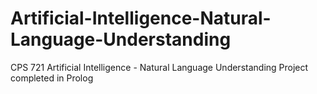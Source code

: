 # Artificial-Intelligence-Natural-Language-Understanding
CPS 721 Artificial Intelligence - Natural Language Understanding Project completed in Prolog
